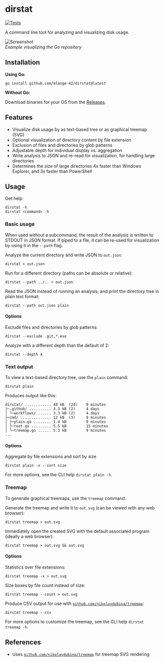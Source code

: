 # dirstat

[![Tests](https://github.com/mlange-42/dirstat/actions/workflows/tests.yml/badge.svg)](https://github.com/mlange-42/dirstat/actions/workflows/tests.yml)

A command line tool for analyzing and visualizing disk usage.

![Screenshot](https://user-images.githubusercontent.com/44003176/208201884-13a4675c-10fa-439f-8b28-21f297a08887.svg)  
*Example visualizing the Go repository*

## Installation

**Using Go:**

```shell
go install github.com/mlange-42/dirstat@latest
```

**Without Go:**

Download binaries for your OS from the [Releases](https://github.com/mlange-42/dirstat/releases/).

## Features

* Visualize disk usage by as text-based tree or as graphical treemap (SVG)
* Optional visualization of directory content by file extension
* Exclusion of files and directories by glob patterns
* Adjustable depth for individual display vs. aggregation
* Write analysis to JSON and re-read for visualization, for handling large directories
* Determines the size of large directories 4x faster than Windows Explorer, and 3x faster than PowerShell

## Usage

Get help:

```shell
dirstat -h
dirstat <command> -h
```

### Basic usage

When used without a subcommand, the result of the analysis is written to STDOUT in JSON format.
If piped to a file, it can be re-used for visualization by using it in the `--path` flag.

Analyze the current directory and write JSON to `out.json`:

```shell
dirstat > out.json
```

Run for a different directory (paths can be absolute or relative):

```shell
dirstat --path ../.. > out.json
```

Read the JSON instead of running an analysis, and print the directory tree in plain text format:

```shell
dirstat --path out.json plain
```

#### Options

Exclude files and directories by glob patterns:

```shell
dirstat --exclude .git,*.exe
```

Analyze with a different depth than the default of 2:

```shell
dirstat --depth 4
```

### Text output

To view a text-based directory tree, use the `plain` command:

```shell
dirstat plain
```

Produces output like this:

```text
dirstat/ ............ 48 kB  (24)    9 minutes
├─.github/ .......... 3.3 kB (2)     4 days
│ └─workflows/ ...... 3.3 kB (2)     4 days
├─cmd/ .............. 12 kB  (3)     9 minutes
│ ├─plain.go ........ 1.4 kB         9 minutes
│ ├─root.go ......... 5.5 kB         15 minutes
│ └─treemap.go ...... 5.3 kB         9 minutes
...
```

#### Options

Aggregate by file extensions and sort by size

```shell
dirstat plain -x --sort size
```

For more options, see the CLI help `dirstat plain -h`.

### Treemap

To generate graphical treemaps, use the `treemap` command.

Generate the treemap and write it to `out.svg` (can be viewed with any web browser):

```shell
dirstat treemap > out.svg
```

Immediately open the created SVG with the default associated program (ideally a web browser):

```shell
dirstat treemap > out.svg && out.svg
```

#### Options

Statistics over file extensions:

```shell
dirstat treemap -x > out.svg
```

Size boxes by file count instead of size:

```shell
dirstat treemap --count > out.svg
```

Produce CSV output for use with [`github.com/nikolaydubina/treemap`](https://github.com/nikolaydubina/treemap):

```shell
dirstat treemap --csv
```

For more options to customize the treemap, see the CLI help `dirstat treemap -h`.

## References

* Uses [`github.com/nikolaydubina/treemap`](https://github.com/nikolaydubina/treemap) for treemap SVG rendering
